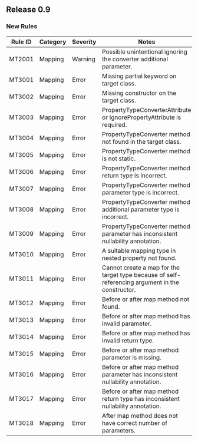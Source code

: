 ## Release 0.9

### New Rules

 Rule ID | Category | Severity | Notes                                                                                            
--------|----------|----------|--------------------
 MT2001  | Mapping  | Warning  | Possible unintentional ignoring the converter additional parameter.                              
 MT3001  | Mapping  | Error    | Missing partial keyword on target class.                                                         
 MT3002  | Mapping  | Error    | Missing constructor on the target class.                                                         
 MT3003  | Mapping  | Error    | PropertyTypeConverterAttribute or IgnorePropertyAttribute is required.                           
 MT3004  | Mapping  | Error    | PropertyTypeConverter method not found in the target class.                                      
 MT3005  | Mapping  | Error    | PropertyTypeConverter method is not static.                                                      
 MT3006  | Mapping  | Error    | PropertyTypeConverter method return type is incorrect.                                           
 MT3007  | Mapping  | Error    | PropertyTypeConverter method parameter type is incorrect.                                        
 MT3008  | Mapping  | Error    | PropertyTypeConverter method additional parameter type is incorrect.                             
 MT3009  | Mapping  | Error    | PropertyTypeConverter method parameter has inconsistent nullability annotation.                  
 MT3010  | Mapping  | Error    | A suitable mapping type in nested property not found.                                            
 MT3011  | Mapping  | Error    | Cannot create a map for the target type because of self-referencing argument in the constructor. 
 MT3012  | Mapping  | Error    | Before or after map method not found.                                                            
 MT3013  | Mapping  | Error    | Before or after map method has invalid parameter.                                                
 MT3014  | Mapping  | Error    | Before or after map method has invalid return type.                                              
 MT3015  | Mapping  | Error    | Before or after map method parameter is missing.                                                 
 MT3016  | Mapping  | Error    | Before or after map method parameter has inconsistent nullability annotation.                    
 MT3017  | Mapping  | Error    | Before or after map method return type has inconsistent nullability annotation.
 MT3018  | Mapping  | Error    | After map method does not have correct number of parameters.
